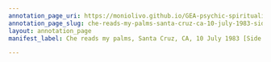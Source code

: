 ```yaml
---
annotation_page_uri: https://moniolivo.github.io/GEA-psychic-spirituality-recordings/annotations/che-reads-my-palms-santa-cruz-ca-10-july-1983-side-b--canvas-1-location.json
annotation_page_slug: che-reads-my-palms-santa-cruz-ca-10-july-1983-side-b--canvas-1-location
layout: annotation_page
manifest_label: Che reads my palms, Santa Cruz, CA, 10 July 1983 [Side B]

---
```

